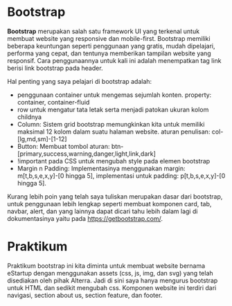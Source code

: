 # Bootstrap

**Bootstrap** merupakan salah satu framework UI yang terkenal untuk membuat website yang responsive dan mobile-first. Bootstrap memiliki beberapa keuntungan seperti penggunaan yang gratis, mudah dipelajari, performa yang cepat, dan tentunya memberikan tampilan website yang responsif. Cara penggunaannya untuk kali ini adalah menempatkan tag link berisi link bootstrap pada header.

Hal penting yang saya pelajari di bootstrap adalah:

- penggunaan container untuk mengemas sejumlah konten.
property: container, container-fluid
- row untuk mengatur tata letak serta menjadi patokan ukuran kolom childnya
- Column: Sistem grid bootstrap memungkinkan kita untuk memiliki maksimal 12 kolom dalam suatu halaman website.
aturan penulisan: col-[lg,md,sm]-[1-12]
- Button: Membuat tombol
aturan: btn-[primary,success,warning,danger,light,link,dark]
- !important pada CSS untuk mengubah style pada elemen bootstrap
- Margin n Padding: Implementasinya menggunakan margin: m[t,b,s,e,x,y]-[0 hingga 5], implementasi untuk padding: p[t,b,s,e,x,y]-[0 hingga 5].

Kurang lebih poin yang telah saya tuliskan merupakan dasar dari bootstrap, untuk penggunaan lebih lengkap seperti membuat komponen card, tab, navbar, alert, dan yang lainnya dapat dicari tahu lebih dalam lagi di dokumentasinya yaitu pada https://getbootstrap.com/.
# Praktikum

Praktikum bootstrap ini kita diminta untuk membuat website bernama eStartup dengan menggunakan assets (css, js, img, dan svg) yang telah disediakan oleh pihak Alterra. Jadi di sini saya hanya mengurus bootstrap untuk HTML dan sedikit mengubah css. Komponen website ini terdiri dari navigasi, section about us, section feature, dan footer.
